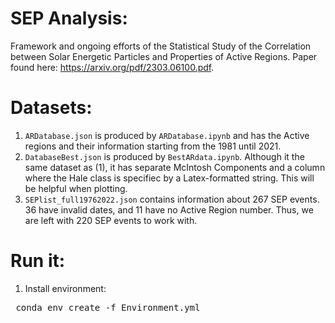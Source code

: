 # SEP Analysis:
Framework and ongoing efforts of the Statistical Study of the Correlation between Solar Energetic Particles and Properties of Active Regions. Paper found here: https://arxiv.org/pdf/2303.06100.pdf.

# Datasets:

1. `ARDatabase.json` is produced by `ARDatabase.ipynb` and has the Active regions and their information starting from the 1981 until 2021.
2. `DatabaseBest.json` is produced by `BestARdata.ipynb`. Although it the same dataset as (1), it has separate McIntosh Components and a column where the Hale class is specifiec by a Latex-formatted string. This will be helpful when plotting.
3. `SEPlist_full19762022.json` contains information about 267 SEP events. 36 have invalid dates, and 11 have no Active Region number. Thus, we are left with 220 SEP events to work with.

# Run it:
1. Install environment:
<pre>
 conda env create -f Environment.yml 
</pre>
